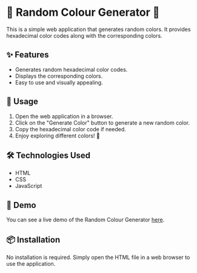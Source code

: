 # 🎨 Random Colour Generator 🌈

This is a simple web application that generates random colors. It provides hexadecimal color codes along with the corresponding colors.

## ✨ Features

- Generates random hexadecimal color codes.
- Displays the corresponding colors.
- Easy to use and visually appealing.

## 🚀 Usage

1. Open the web application in a browser.
2. Click on the "Generate Color" button to generate a new random color.
3. Copy the hexadecimal color code if needed.
4. Enjoy exploring different colors! 🎉

## 🛠️ Technologies Used

- HTML
- CSS
- JavaScript

## 🎥 Demo

You can see a live demo of the Random Colour Generator [here](link-to-live-demo).

## 📦 Installation

No installation is required. Simply open the HTML file in a web browser to use the application.

